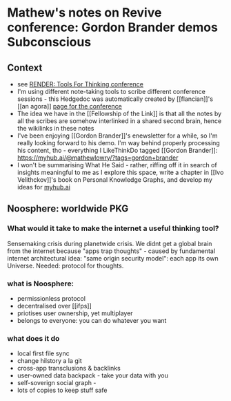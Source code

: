 # Mathew's notes on Revive conference: Gordon Brander demos Subconscious
## Context 
* see [RENDER: Tools For Thinking conference](https://myhub.ai/items/render-tools-for-thinking-conference)
* I'm using different note-taking tools to scribe  different conference sessions - this Hedgedoc was automatically created by [[flancian]]'s [[an agora]] [page for the conference](https://anagora.org/tools+for+thinking)
* The idea we have in the [[Fellowship of the Link]] is that all the notes by all the scribes are somehow interlinked in a shared second brain, hence the wikilinks in these notes
* I've been enjoying [[Gordon Brander]]'s enewsletter for a while, so I'm really looking forward to his demo. I'm way behind properly processing his content, tho - everything I LikeThinkDo tagged [[Gordon Brander]]: https://myhub.ai/@mathewlowry/?tags=gordon+brander
* I won't be summarising What He Said - rather, riffing off it in search of insights meaningful to me as I explore this space, write a chapter in [[Ivo Velithckov]]'s book on Personal Knowledge Graphs, and develop my ideas for [myhub.ai](myhub.ai)
## Noosphere: worldwide PKG
### What would it take to make the internet a useful thinking tool?
Sensemaking crisis during planetwide crisis.
We didnt get a global brain from the internet because "apps trap thoughts" - caused by fundamental internet architectural idea: "same origin security model": each app its own Universe.
Needed: protocol for thoughts.
### what is Noosphere: 
* permissionless protocol
* decentralised over [[ifps]]
* priotises user ownership, yet multiplayer
* belongs to everyone: you can do whatever you want

### what does it do
* local first file sync
* change hilstory a la git
* cross-app transclusions & backlinks
* user-owned data backpack - take your data with you
* self-soverign social graph - 
* lots of copies to keep stuff safe







